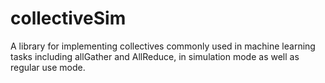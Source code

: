 # collectiveSim

A library for implementing collectives commonly used in machine learning tasks including allGather and AllReduce, in simulation mode as well as regular use mode. 
